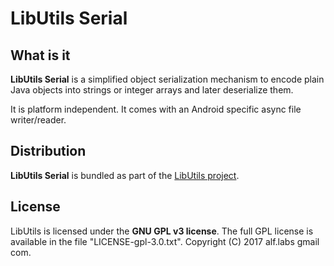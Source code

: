 # LibUtils Serial

## What is it

__LibUtils Serial__ is a simplified object serialization mechanism
to encode plain Java objects into strings or integer arrays and
later deserialize them.

It is platform independent.
It comes with an Android specific async file writer/reader.


## Distribution

__LibUtils Serial__ is bundled as part of the
[LibUtils project](https://bitbucket.org/ralfoide/libutils).


## License

LibUtils is licensed under the __GNU GPL v3 license__.
The full GPL license is available in the file "LICENSE-gpl-3.0.txt".
Copyright (C) 2017 alf.labs gmail com.

